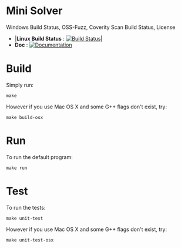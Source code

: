 # Mini Solver

Windows Build Status, OSS-Fuzz, Coverity Scan Build Status, License

- |**Linux Build Status** : [![Build Status](https://travis-ci.org/Jxtopher/mini-solver.svg?branch=master)](https://travis-ci.org/Jxtopher/mini-solver)|
- **Doc** : [![Documentation](https://img.shields.io/badge/docs-doxygen-blue.svg)](http://nlohmann.github.io/json)



# Build

Simply run:

```
make
```

However if you use Mac OS X and some G++ flags don't exist, try:

```
make build-osx
```

# Run

To run the default program:

```
make run
```

# Test

To run the tests:

```
make unit-test
```

However if you use Mac OS X and some G++ flags don't exist, try:

```
make unit-test-osx
```
